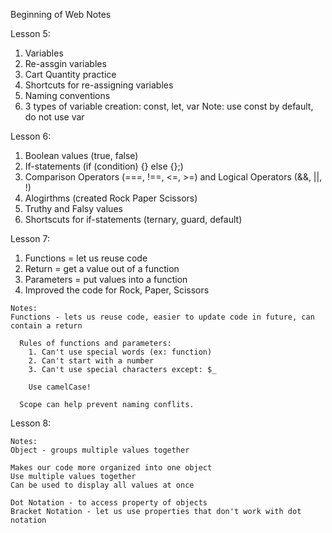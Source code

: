 Beginning of Web Notes

Lesson 5: 
1. Variables
2. Re-assgin variables 
3. Cart Quantity practice
4. Shortcuts for re-assigning variables
5. Naming conventions
6. 3 types of variable creation: const, let, var 
Note: use const by default, do not use var 

Lesson 6: 
1. Boolean values (true, false)
2. If-statements      (if (condition) {} else {};)
3. Comparison Operators (===, !==, <=, >=) and Logical Operators (&&, ||, !)
4. Alogirthms (created Rock Paper Scissors)
5. Truthy and Falsy values
6. Shortscuts for if-statements (ternary, guard, default)

Lesson 7:
  1. Functions = let us reuse code
  2. Return = get a value out of a function 
  3. Parameters = put values into a function
  4. Improved the code for Rock, Paper, Scissors 

    Notes: 
    Functions - lets us reuse code, easier to update code in future, can contain a return 

      Rules of functions and parameters: 
        1. Can't use special words (ex: function)
        2. Can't start with a number
        3. Can't use special characters except: $_

        Use camelCase!

      Scope can help prevent naming conflits. 

Lesson 8:

    Notes: 
    Object - groups multiple values together 

    Makes our code more organized into one object 
    Use multiple values together 
    Can be used to display all values at once 

    Dot Notation - to access property of objects
    Bracket Notation - let us use properties that don't work with dot notation